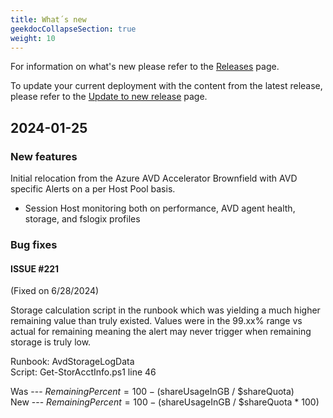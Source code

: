 ```yaml
---
title: What´s new
geekdocCollapseSection: true
weight: 10
---
```


For information on what's new please refer to the [Releases](https://github.com/Azure/azure-monitor-baseline-alerts/releases) page.

To update your current deployment with the content from the latest release, please refer to the [Update to new release](Update-to-new-Release.md) page.

## 2024-01-25
### New features
Initial relocation from the Azure AVD Accelerator Brownfield with AVD specific Alerts on a per Host Pool basis.  
- Session Host monitoring both on performance, AVD agent health, storage, and fslogix profiles

### Bug fixes
#### ISSUE #221  
(Fixed on 6/28/2024)  

Storage calculation script in the runbook which was yielding a much higher remaining value than truly existed. Values were in the 99.xx% range vs actual for remaining meaning the alert may never trigger when remaining storage is truly low.  

Runbook: AvdStorageLogData  
Script: Get-StorAcctInfo.ps1 line 46  

Was --- $RemainingPercent = 100 - ($shareUsageInGB / $shareQuota)  
New --- $RemainingPercent = 100 - ($shareUsageInGB / $shareQuota * 100)  

